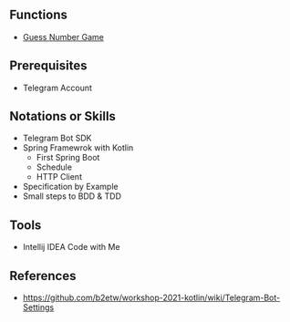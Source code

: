 ## Functions
* [Guess Number Game](https://github.com/b2etw/workshop-2021-1-kotlin/issues/1)

## Prerequisites
* Telegram Account

## Notations or Skills
* Telegram Bot SDK
* Spring Framewrok with Kotlin
  * First Spring Boot
  * Schedule
  * HTTP Client
* Specification by Example
* Small steps to BDD & TDD
  
## Tools
* Intellij IDEA Code with Me

## References
* https://github.com/b2etw/workshop-2021-kotlin/wiki/Telegram-Bot-Settings
